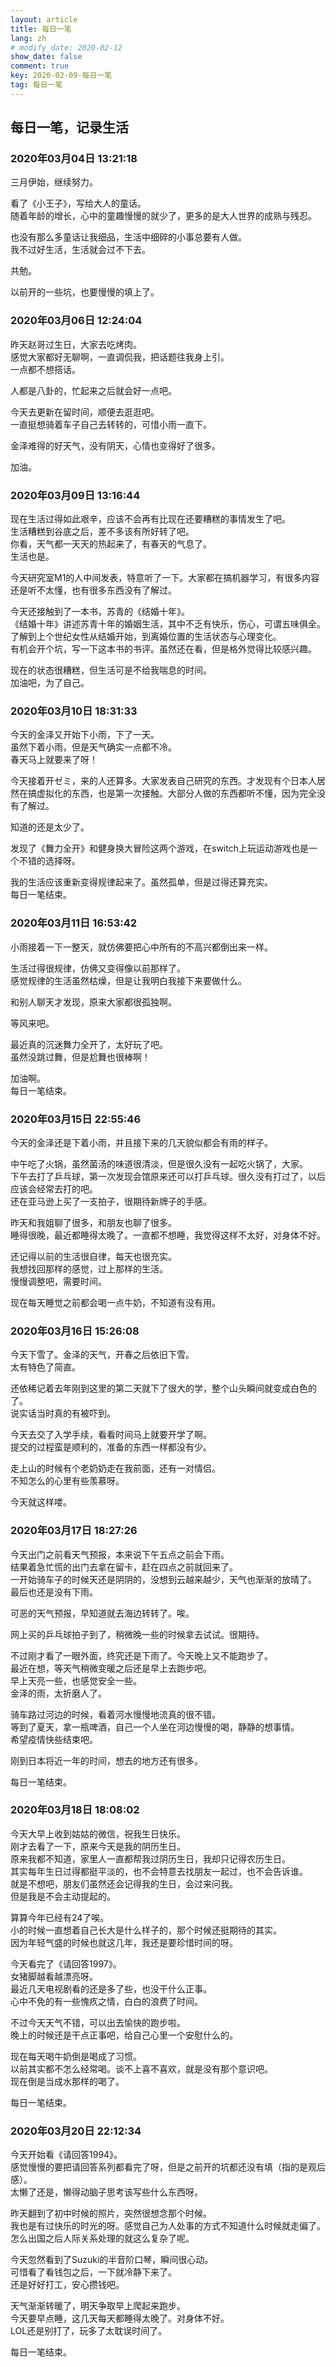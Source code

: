 ```yaml
---
layout: article
title: 每日一笔
lang: zh
# modify_date: 2020-02-12
show_date: false
comment: true
key: 2020-02-09-每日一笔
tag: 每日一笔
---
```


## 每日一笔，记录生活
### 2020年03月04日 13:21:18 
三月伊始，继续努力。 

看了《小王子》，写给大人的童话。  
随着年龄的增长，心中的童趣慢慢的就少了，更多的是大人世界的成熟与残忍。  

也没有那么多童话让我细品，生活中细碎的小事总要有人做。  
我不过好生活，生活就会过不下去。

共勉。

以前开的一些坑，也要慢慢的填上了。

### 2020年03月06日 12:24:04
昨天赵哥过生日，大家去吃烤肉。  
感觉大家都好无聊啊，一直调侃我，把话题往我身上引。  
一点都不想搭话。

人都是八卦的，忙起来之后就会好一点吧。

今天去更新在留时间，顺便去逛逛吧。  
一直挺想骑着车子自己去转转的，可惜小雨一直下。

金泽难得的好天气，没有阴天，心情也变得好了很多。  

加油。

### 2020年03月09日 13:16:44
现在生活过得如此艰辛，应该不会再有比现在还要糟糕的事情发生了吧。  
生活糟糕到谷底之后，差不多该有所好转了吧。  
你看，天气都一天天的热起来了，有春天的气息了。  
生活也是。

今天研究室M1的人中间发表，特意听了一下。大家都在搞机器学习，有很多内容还是听不太懂，也有很多东西没有了解过。

今天还接触到了一本书，苏青的《结婚十年》。  
《结婚十年》讲述苏青十年的婚姻生活，其中不乏有快乐，伤心，可谓五味俱全。  
了解到上个世纪女性从结婚开始，到离婚位置的生活状态与心理变化。  
有机会开个坑，写一下这本书的书评。虽然还在看，但是格外觉得比较感兴趣。

现在的状态很糟糕，但生活可是不给我喘息的时间。  
加油吧，为了自己。

### 2020年03月10日 18:31:33
今天的金泽又开始下小雨，下了一天。  
虽然下着小雨，但是天气确实一点都不冷。  
春天马上就要来了呀！

今天接着开ゼミ，来的人还算多。大家发表自己研究的东西。才发现有个日本人居然在搞虚拟化的东西，也是第一次接触。大部分人做的东西都听不懂，因为完全没有了解过。  

知道的还是太少了。

发现了《舞力全开》和健身换大冒险这两个游戏，在switch上玩运动游戏也是一个不错的选择呀。  

我的生活应该重新变得规律起来了。虽然孤单，但是过得还算充实。  
每日一笔结束。

### 2020年03月11日 16:53:42
小雨接着一下一整天，就仿佛要把心中所有的不高兴都倒出来一样。

生活过得很规律，仿佛又变得像以前那样了。  
感觉规律的生活虽然枯燥，但是让我明白我接下来要做什么。

和别人聊天才发现，原来大家都很孤独啊。  

等风来吧。

最近真的沉迷舞力全开了，太好玩了吧。  
虽然没跳过舞，但是尬舞也很棒啊！

加油啊。  
每日一笔结束。

### 2020年03月15日 22:55:46
今天的金泽还是下着小雨，并且接下来的几天貌似都会有雨的样子。

中午吃了火锅，虽然菌汤的味道很清淡，但是很久没有一起吃火锅了，大家。  
下午去打了乒乓球，第一次发现会馆原来还可以打乒乓球。很久没有打过了，以后应该会经常去打的吧。  
还在亚马逊上买了一支拍子，很期待新牌子的手感。

昨天和我姐聊了很多，和朋友也聊了很多。  
睡得很晚，最近都睡得太晚了。一直都不想睡，我觉得这样不太好，对身体不好。

还记得以前的生活很自律，每天也很充实。  
我想找回那样的感觉，过上那样的生活。  
慢慢调整吧，需要时间。

现在每天睡觉之前都会喝一点牛奶，不知道有没有用。

### 2020年03月16日 15:26:08
今天下雪了。金泽的天气，开春之后依旧下雪。  
太有特色了简直。

还依稀记着去年刚到这里的第二天就下了很大的学，整个山头瞬间就变成白色的了。  
说实话当时真的有被吓到。 

今天去交了入学手续，看看时间马上就要开学了啊。  
提交的过程蛮是顺利的，准备的东西一样都没有少。

走上山的时候有个老奶奶走在我前面，还有一对情侣。  
不知怎么的心里有些羡慕呀。

今天就这样喽。

### 2020年03月17日 18:27:26
今天出门之前看天气预报，本来说下午五点之前会下雨。  
结果着急忙慌的出门去拿在留卡，赶在四点之前就回来了。  
一开始骑车子的时候天还是阴阴的，没想到云越来越少，天气也渐渐的放晴了。  
最后也还是没有下雨。  

可恶的天气预报，早知道就去海边转转了。唉。

网上买的乒乓球拍子到了，稍微晚一些的时候拿去试试。很期待。

不过刚才看了一眼外面，终究还是下雨了。今天晚上又不能跑步了。  
最近在想，等天气稍微变暖之后还是早上去跑步吧。  
早上天亮一些，也感觉安全一些。  
金泽的雨，太折磨人了。

骑车路过河边的时候，看着河水慢慢地流真的很不错。  
等到了夏天，拿一瓶啤酒，自己一个人坐在河边慢慢的喝，静静的想事情。  
希望疫情快些结束吧。

刚到日本将近一年的时间，想去的地方还有很多。

每日一笔结束。

### 2020年03月18日 18:08:02
今天大早上收到姑姑的微信，祝我生日快乐。  
刚才去看了一下，原来今天是我的阴历生日。  
原来我都不知道，家里人一直都帮我过阴历生日，我却只记得农历生日。  
其实每年生日过得都挺平淡的，也不会特意去找朋友一起过，也不会告诉谁。  
就是不想吧，朋友们虽然还会记得我的生日，会过来问我。  
但是我是不会主动提起的。

算算今年已经有24了唉。  
小的时候一直想着自己长大是什么样子的，那个时候还挺期待的其实。  
因为年轻气盛的时候也就这几年，我还是要珍惜时间的呀。

今天看完了《请回答1997》。  
女猪脚越看越漂亮呀。  
最近几天电视剧看的还是多了些，也没干什么正事。  
心中不免的有一些愧疚之情，白白的浪费了时间。  

不过今天天气不错，可以出去愉快的跑步啦。  
晚上的时候还是干点正事吧，给自己心里一个安慰什么的。

现在每天喝牛奶倒是喝成了习惯。  
以前其实都不怎么经常喝。谈不上喜不喜欢，就是没有那个意识吧。  
现在倒是当成水那样的喝了。

每日一笔结束。

### 2020年03月20日 22:12:34
今天开始看《请回答1994》。  
感觉慢慢的要把请回答系列都看完了呀，但是之前开的坑都还没有填（指的是观后感）。  
太懒了还是，懒得动脑子思考该写些什么东西呀。

昨天翻到了初中时候的照片，突然很想念那个时候。  
我也是有过快乐的时光的呀。感觉自己为人处事的方式不知道什么时候就走偏了。  
怎么出国之后人际关系处理的就这么复杂了呢。

今天忽然看到了Suzuki的半音阶口琴，瞬间很心动。  
可惜看了看钱包之后，一下就冷静下来了。  
还是好好打工，安心攒钱吧。  

天气渐渐转暖了，明天争取早上爬起来跑步。  
今天要早点睡，这几天每天都睡得太晚了。对身体不好。  
LOL还是别打了，玩多了太耽误时间了。  

每日一笔结束。